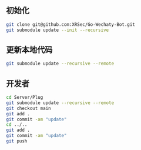 ## 初始化

```bash
git clone git@github.com:XRSec/Go-Wechaty-Bot.git
git submodule update --init --recursive
```

## 更新本地代码

```bash
git submodule update --recursive --remote
```

## 开发者

```bash
cd Server/Plug
git submodule update --recursive --remote
git checkout main
git add .
git commit -am "update"
cd ../..
git add .
git commit -am "update"
git push
```